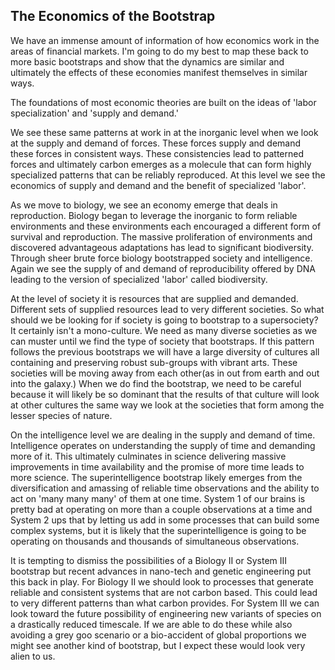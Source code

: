 
## The Economics of the Bootstrap

We have an immense amount of information of how economics work in the areas of financial markets. I'm going to do my best to map these back to more basic bootstraps and show that the dynamics are similar and ultimately the effects of these economies manifest themselves in similar ways.

The foundations of most economic theories are built on the ideas of 'labor specialization' and 'supply and demand.'

We see these same patterns at work in at the inorganic level when we look at the supply and demand of forces. These forces supply and demand these forces in consistent ways. These consistencies lead to patterned forces and ultimately carbon emerges as a molecule that can form highly specialized patterns that can be reliably reproduced. At this level we see the economics of supply and demand and the benefit of specialized 'labor'.

As we move to biology, we see an economy emerge that deals in reproduction. Biology began to leverage the inorganic to form reliable environments and these environments each encouraged a different form of survival and reproduction. The massive proliferation of environments and discovered advantageous adaptations has lead to significant biodiversity. Through sheer brute force biology bootstrapped society and intelligence. Again we see the supply of and demand of reproducibility offered by DNA leading to the version of specialized 'labor' called biodiversity.

At the level of society it is resources that are supplied and demanded. Different sets of supplied resources lead to very different societies. So what should we be looking for if society is going to bootstrap to a supersociety? It certainly isn't a mono-culture. We need as many diverse societies as we can muster until we find the type of society that bootstraps. If this pattern follows the previous bootstraps we will have a large diversity of cultures all containing and preserving robust sub-groups with vibrant arts. These societies will be moving away from each other(as in out from earth and out into the galaxy.) When we do find the bootstrap, we need to be careful because it will likely be so dominant that the results of that culture will look at other cultures the same way we look at the societies that form among the lesser species of nature.

On the intelligence level we are dealing in the supply and demand of time. Intelligence operates on understanding the supply of time and demanding more of it. This ultimately culminates in science delivering massive improvements in time availability and the promise of more time leads to more science. The superintelligence bootstrap likely emerges from the diversification and amassing of reliable time observations and the ability to act on 'many many many' of them at one time. System 1 of our brains is pretty bad at operating on more than a couple observations at a time and System 2 ups that by letting us add in some processes that can build some complex systems, but it is likely that the superintelligence is going to be operating on thousands and thousands of simultaneous observations.

It is tempting to dismiss the possibilities of a Biology II or System III bootstrap but recent advances in nano-tech and genetic engineering put this back in play. For Biology II we should look to processes that generate reliable and consistent systems that are not carbon based. This could lead to very different patterns than what carbon provides. For System III we can look toward the future possibility of engineering new variants of species on a drastically reduced timescale. If we are able to do these while also avoiding a grey goo scenario or a bio-accident of global proportions we might see another kind of bootstrap, but I expect these would look very alien to us.




